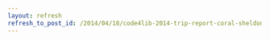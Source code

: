 ```yaml
---
layout: refresh
refresh_to_post_id: /2014/04/18/code4lib-2014-trip-report-coral-sheldon-hess
---
```

